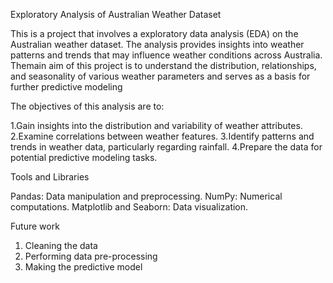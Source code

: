 Exploratory Analysis of Australian Weather Dataset

This is a project that involves a exploratory data analysis (EDA) on the Australian weather dataset. The analysis provides insights into weather patterns and trends that may influence weather conditions across Australia. Themain aim of this project is to understand the distribution, relationships, and seasonality of various weather parameters and serves as a basis for further predictive modeling

The objectives of this analysis are to:

1.Gain insights into the distribution and variability of weather attributes.
2.Examine correlations between weather features.
3.Identify patterns and trends in weather data, particularly regarding rainfall.
4.Prepare the data for potential predictive modeling tasks.

Tools and Libraries

Pandas: Data manipulation and preprocessing.
NumPy: Numerical computations.
Matplotlib and Seaborn: Data visualization.


Future work

1. Cleaning the data
2. Performing data pre-processing
3. Making the predictive model
